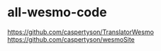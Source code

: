 # all-wesmo-code
https://github.com/caspertyson/TranslatorWesmo  
https://github.com/caspertyson/wesmoSite
